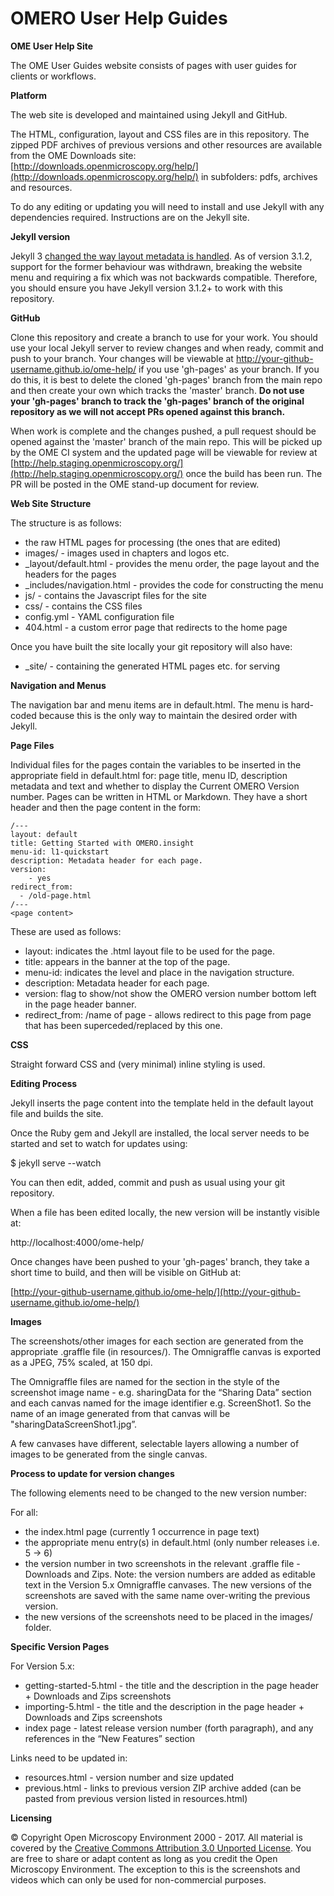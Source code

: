 OMERO User Help Guides
======================

**OME User Help Site**

The OME User Guides website consists of pages with user guides for clients or
workflows.

**Platform**

The web site is developed and maintained using Jekyll and GitHub.

The HTML, configuration, layout and CSS files are in this repository. The
zipped PDF archives of previous versions and other resources are available from the OME Downloads site:
[http://downloads.openmicroscopy.org/help/](http://downloads.openmicroscopy.org/help/)
in subfolders: pdfs, archives and resources.

To do any editing or updating you will need to install and use Jekyll with any
dependencies required. Instructions are on the Jekyll site.

**Jekyll version**

Jekyll 3 [changed the way layout metadata is handled](http://jekyllrb.com/docs/upgrading/2-to-3/#layout-metadata).
As of version 3.1.2, support for the former behaviour was withdrawn, breaking
the website menu and requiring a fix which was not backwards compatible.
Therefore, you should ensure you have Jekyll version 3.1.2+ to work with this
repository.

**GitHub**

Clone this repository and create a branch to use for your work. You should use
your local Jekyll server to review changes and when ready, commit and push to
your branch. Your changes will be viewable at
http://your-github-username.github.io/ome-help/ if you use 'gh-pages' as your
branch. If you do this, it is best to delete the cloned 'gh-pages'
branch from the main repo and then create your own which tracks the 'master'
branch. **Do not use your 'gh-pages' branch to track the 'gh-pages' branch
of the original repository as we will not accept PRs opened against this
branch.**

When work is complete and the changes pushed, a pull request should be opened
against the 'master' branch of the main repo. This will be picked up by the
OME CI system and the updated page will be viewable for review at
[http://help.staging.openmicroscopy.org/](http://help.staging.openmicroscopy.org/) once the build has been run.
The PR will be posted in the OME stand-up document for review.

**Web Site Structure**

The structure is as follows:

- the raw HTML pages for processing (the ones that are edited)
- images/ - images used in chapters and logos etc.
- _layout/default.html - provides the menu order, the page layout and the headers for the pages
- _includes/navigation.html - provides the code for constructing the menu
- js/ - contains the Javascript files for the site
- css/ - contains the CSS files
- config.yml - YAML configuration file
- 404.html - a custom error page that redirects to the home page

Once you have built the site locally your git repository will also have:

- _site/ - containing the generated HTML pages etc. for serving

**Navigation and Menus**

The navigation bar and menu items are in default.html. The menu is hard-coded
because this is the only way to maintain the desired order with Jekyll.

**Page Files**

Individual files for the pages contain the variables to be inserted in the
appropriate field in default.html for: page title, menu ID,
description metadata and text and whether to display the Current OMERO Version number. 
Pages can be written in HTML or Markdown.
They have a short header and then the page content in the form:

    /---
    layout: default
    title: Getting Started with OMERO.insight
    menu-id: l1-quickstart
    description: Metadata header for each page.
    version:
        - yes
    redirect_from:
      - /old-page.html
    /---
    <page content>

These are used as follows:

- layout: indicates the .html layout file to be used for the page.
- title: appears in the banner at the top of the page.
- menu-id: indicates the level and place in the navigation structure.
- description: Metadata header for each page.
- version: flag to show/not show the OMERO version number bottom left in the page header banner.
- redirect_from: /name of page - allows redirect to this page from page that has been superceded/replaced by this one. 

**CSS**

Straight forward CSS and (very minimal) inline styling is used.

**Editing Process**

Jekyll inserts the page content into the template held in the default layout
file and builds the site.

Once the Ruby gem and Jekyll are installed, the local server needs to be
started and set to watch for updates using:

$ jekyll serve --watch

You can then edit, added, commit and push as usual using your git repository.

When a file has been edited locally, the new version will be instantly visible
at:

http://localhost:4000/ome-help/

Once changes have been pushed to your 'gh-pages' branch, they take a short
time to build, and then will be visible on GitHub at:

[http://your-github-username.github.io/ome-help/](http://your-github-username.github.io/ome-help/)

**Images**

The screenshots/other images for each section are generated from the
appropriate .graffle file (in resources/). The Omnigraffle canvas is exported
as a JPEG, 75% scaled, at 150 dpi.

The Omnigraffle files are named for the section in the style of the screenshot
image name - e.g. sharingData for the “Sharing Data” section and each canvas
named for the image identifier e.g. ScreenShot1. So the name of an image
generated from that canvas will be "sharingDataScreenShot1.jpg”.

A few canvases have different, selectable layers allowing a number of images
to be generated from the single canvas.

**Process to update for version changes**

The following elements need to be changed to the new version number:

For all:

- the index.html page (currently 1 occurrence in page text)
- the appropriate menu entry(s) in default.html (only number releases i.e. 5 -> 6)
- the version number in two screenshots in the relevant .graffle file -
  Downloads and Zips. Note: the version numbers are added as editable text in
  the Version 5.x Omnigraffle canvases. The new versions of the screenshots
  are saved with the same name over-writing the previous version.
- the new versions of the screenshots need to be placed in the images/ folder.

**Specific Version Pages**

For Version 5.x:

- getting-started-5.html - the title and the description in the page header +
Downloads and Zips screenshots
- importing-5.html - the title and the description in the page header +
Downloads and Zips screenshots
- index page - latest release version number (forth paragraph), and any
references in the “New Features” section

Links need to be updated in:

- resources.html - version number and size updated
- previous.html - links to previous version ZIP archive added (can be pasted from previous version listed in resources.html)

**Licensing**

© Copyright Open Microscopy Environment 2000 - 2017.
All material is covered by the
[Creative Commons Attribution 3.0 Unported License](http://creativecommons.org/licenses/by/3.0/).
You are free to share or adapt content as long as you credit the Open
Microscopy Environment. The exception to this is the screenshots and videos
which can only be used for non-commercial purposes.